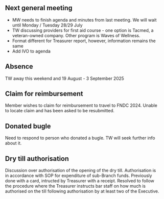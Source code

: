 ## Next general meeting

- MW needs to finish agenda and minutes from last meeting. We will wait until Monday / Tuesday 28/29 July
- TW discussing providers for first aid course - one option is Tacmed, a veteran-owned company. Other program is Waves of Wellness.
- Format different for Treasurer report, however, information remains the same
- Add IVO to agenda

## Absence

TW away this weekend and 19 August - 3 September 2025

## Claim for reimbursement

Member wishes to claim for reimbursement to travel to FNDC 2024. Unable to locate claim and has been asked to be resubmitted.

## Donated bugle

Need to respond to person who donated a bugle. TW will seek further info about it.

## Dry till authorisation

Discussion over authorisation of the opening of the dry till. Authorisation is in accordance with SOP for expenditure of sub-Branch funds. Previously done with a card, intructed by Treasurer with a receipt. Resolved to follow the procedure where the Treasurer instructs bar staff on how much is authorised on the till following authorisation by at least two of the Executive.
